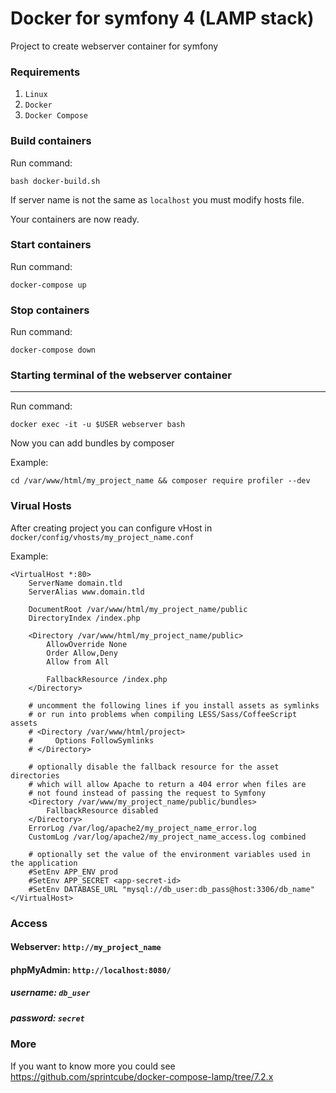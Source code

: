# Docker for symfony 4 (LAMP stack)
Project to create webserver container for symfony

### Requirements
1. `Linux`
2. `Docker` 
3. `Docker Compose`

### Build containers
Run command: 
```
bash docker-build.sh
```

If server name is not the same as `localhost` you must modify hosts file.

Your containers are now ready.
### Start containers
Run command:
```
docker-compose up
``` 
### Stop containers
Run command:
```
docker-compose down
```

### Starting terminal of the webserver container
---------------------
Run command:
```
docker exec -it -u $USER webserver bash
```
Now you can add bundles by composer

Example:
```
cd /var/www/html/my_project_name && composer require profiler --dev
```
### Virual Hosts

After creating project you can configure vHost in `docker/config/vhosts/my_project_name.conf`

Example:
```
<VirtualHost *:80>
    ServerName domain.tld
    ServerAlias www.domain.tld

    DocumentRoot /var/www/html/my_project_name/public
    DirectoryIndex /index.php

    <Directory /var/www/html/my_project_name/public>
        AllowOverride None
        Order Allow,Deny
        Allow from All

        FallbackResource /index.php
    </Directory>

    # uncomment the following lines if you install assets as symlinks
    # or run into problems when compiling LESS/Sass/CoffeeScript assets
    # <Directory /var/www/html/project>
    #     Options FollowSymlinks
    # </Directory>

    # optionally disable the fallback resource for the asset directories
    # which will allow Apache to return a 404 error when files are
    # not found instead of passing the request to Symfony
    <Directory /var/www/my_project_name/public/bundles>
        FallbackResource disabled
    </Directory>
    ErrorLog /var/log/apache2/my_project_name_error.log
    CustomLog /var/log/apache2/my_project_name_access.log combined

    # optionally set the value of the environment variables used in the application
    #SetEnv APP_ENV prod
    #SetEnv APP_SECRET <app-secret-id>
    #SetEnv DATABASE_URL "mysql://db_user:db_pass@host:3306/db_name"
</VirtualHost>
```

### Access

#### Webserver: `http://my_project_name`

#### phpMyAdmin: `http://localhost:8080/`
##### username: `db_user`
##### password: `secret`


### More
If you want to know more you could see https://github.com/sprintcube/docker-compose-lamp/tree/7.2.x
